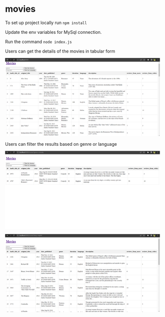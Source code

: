 # movies

To set up project locally run `npm install`

Update the env variables for MySql connection.

Run the command `node index.js`

Users can get the details of the movies in tabular form

![Screenshot](homepage.png)

Users can filter the results based on genre or language

![Screenshot](genre-filter.png)

![Screenshot](lang-filter.png)
